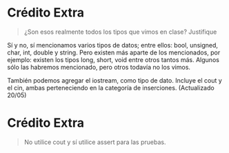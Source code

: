# Crédito Extra
> ¿Son esos realmente todos los tipos que vimos en clase? Justifique

Sí y no, sí mencionamos varios tipos de datos; entre ellos: bool, unsigned, char, int, double y string. Pero existen más aparte de los mencionados, por ejemplo: existen los tipos long, short, void entre otros tantos más. Algunos sólo las habremos mencionado, pero otros todavía no los vimos. 

También podemos agregar el iostream, como tipo de dato. Incluye el cout y el cin, ambas perteneciendo en la categoría de inserciones. (Actualizado 20/05)

# Crédito Extra
> No utilice cout y sí utilice assert para las pruebas.